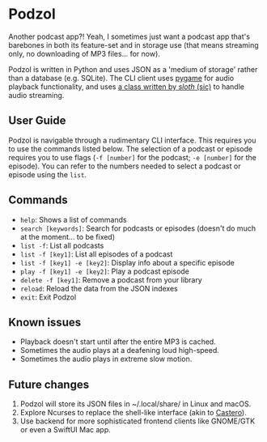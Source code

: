 # Podzol
Another podcast app?! Yeah, I sometimes just want a podcast app that's barebones in both its feature-set and in storage use (that means streaming only, no downloading of MP3 files... for now).

Podzol is written in Python and uses JSON as a 'medium of storage' rather than a database (e.g. SQLite). The CLI client uses [pygame](https://www.pygame.org/news) for audio playback functionality, and uses [a class written by *sloth* (sic)](https://stackoverflow.com/a/58763348) to handle audio streaming.

## User Guide
Podzol is navigable through a rudimentary CLI interface. This requires you to use the commands listed below. The selection of a podcast or episode requires you to use flags (`-f [number]` for the podcast; `-e [number]` for the episode). You can refer to the numbers needed to select a podcast or episode using the `list`.

## Commands
- `help`: Shows a list of commands
- `search [keywords]`: Search for podcasts or episodes (doesn't do much at the moment... to be fixed)
- `list -f`: List all podcasts
- `list -f [key1]`: List all episodes of a podcast
- `list -f [key1] -e [key2]`: Display info about a specific episode
- `play -f [key1] -e [key2]`: Play a podcast episode
- `delete -f [key1]`: Remove a podcast from your library
- `reload`: Reload the data from the JSON indexes
- `exit`: Exit Podzol

## Known issues
- Playback doesn't start until after the entire MP3 is cached.
- Sometimes the audio plays at a deafening loud high-speed.
- Sometimes the audio plays in extreme slow motion.

## Future changes
1. Podzol will store its JSON files in ~/.local/share/ in Linux and macOS.
2. Explore Ncurses to replace the shell-like interface (akin to [Castero](https://github.com/xgi/castero)).
3. Use backend for more sophisticated frontend clients like GNOME/GTK or even a SwiftUI Mac app.
